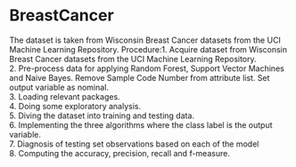 # BreastCancer
The dataset is taken from Wisconsin Breast Cancer datasets from the UCI Machine Learning
Repository.
Procedure:1. Acquire dataset from Wisconsin Breast Cancer datasets from the UCI Machine Learning
Repository.<br>
2. Pre-process data for applying Random Forest, Support Vector Machines and Naive Bayes.
Remove Sample Code Number from attribute list. Set output variable as nominal.<br>
3. Loading relevant packages.<br>
4. Doing some exploratory analysis.<br>
5. Diving the dataset into training and testing data.<br>
6. Implementing the three algorithms where the class label is the output variable.<br>
7. Diagnosis of testing set observations based on each of the model<br> 
8. Computing the accuracy, precision, recall and f-measure.<br>
